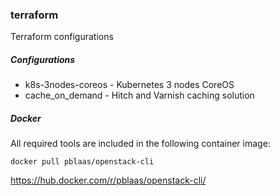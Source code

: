 ### terraform
Terraform configurations


##### Configurations

* k8s-3nodes-coreos - Kubernetes 3 nodes CoreOS
* cache_on_demand - Hitch and Varnish caching solution


##### Docker

All required tools are included in the following container image:
```
docker pull pblaas/openstack-cli
```
https://hub.docker.com/r/pblaas/openstack-cli/


